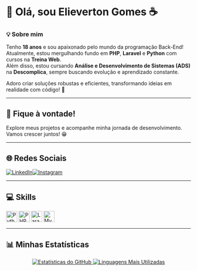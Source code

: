# 🚀 Olá, sou Elieverton Gomes ☕

### 💡 Sobre mim
Tenho **18 anos** e sou apaixonado pelo mundo da programação Back-End!  
Atualmente, estou mergulhando fundo em **PHP**, **Laravel** e **Python** com cursos na **Treina Web**.  
Além disso, estou cursando **Análise e Desenvolvimento de Sistemas (ADS)** na **Descomplica**, sempre buscando evolução e aprendizado constante.

Adoro criar soluções robustas e eficientes, transformando ideias em realidade com código! 🎯

---

## 🌟 Fique à vontade!  
Explore meus projetos e acompanhe minha jornada de desenvolvimento. Vamos crescer juntos! 😁  

---

## 🌐 Redes Sociais  
<div style="display: flex"> 
  <a href="https://www.linkedin.com/in/elieverton-gomes-320b2223a/" target="_blank">
    <img src="https://img.shields.io/badge/LinkedIn-0077B5?style=for-the-badge&logo=linkedin&logoColor=white" alt="LinkedIn">
  </a>
  <a href="https://www.instagram.com/elievertong6/" target="_blank">
    <img src="https://img.shields.io/badge/Instagram-E4405F?style=for-the-badge&logo=instagram&logoColor=white" alt="Instagram">
  </a>
</div>  

---

## 💻 Skills  
<div style="display: inline-block">
  <img src="https://cdn.jsdelivr.net/gh/devicons/devicon/icons/python/python-original.svg" height="30" alt="Python">
  <img src="https://cdn.jsdelivr.net/gh/devicons/devicon/icons/php/php-original.svg" height="30" alt="PHP">
  <img src="https://cdn.jsdelivr.net/gh/devicons/devicon/icons/laravel/laravel-original.svg" height="30" alt="Laravel">
  <img src="https://cdn.jsdelivr.net/gh/devicons/devicon/icons/mysql/mysql-original.svg" height="30" alt="MySQL">
</div>  

---

## 📊 Minhas Estatísticas  
<div align='center'> 
  <a href="https://github.com/Elieverton6/github-readme-stats">
    <img src="https://github-readme-stats.vercel.app/api?username=Elieverton6&theme=merko" alt="Estatísticas do GitHub">
  </a>
  <a href="https://github.com/Elieverton6/github-readme-stats">
    <img src="https://github-readme-stats.vercel.app/api/top-langs/?username=Elieverton6&theme=blue-green" alt="Linguagens Mais Utilizadas">
  </a>
</div>
